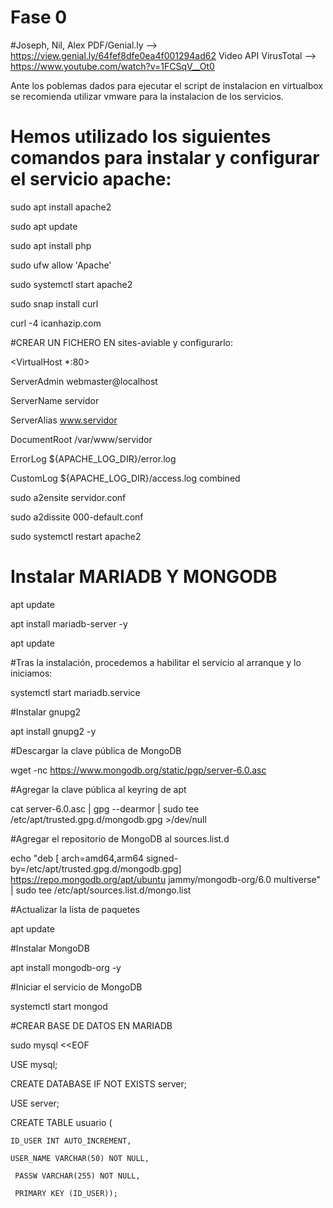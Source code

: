 # Fase 0
#Joseph, Nil, Alex
PDF/Genial.ly --> https://view.genial.ly/64fef8dfe0ea4f001294ad62
Video API VirusTotal --> https://www.youtube.com/watch?v=1FCSqV__Ot0

Ante los poblemas dados para ejecutar el script de instalacion en virtualbox se recomienda utilizar vmware para la instalacion de los servicios.

# Hemos utilizado los siguientes comandos para instalar y configurar el servicio apache:

sudo apt install apache2

sudo apt update

sudo apt install php

sudo ufw allow 'Apache'

sudo systemctl start apache2

sudo snap install curl

curl -4 icanhazip.com

#CREAR UN FICHERO EN sites-aviable y configurarlo:

<VirtualHost *:80>    

ServerAdmin webmaster@localhost

ServerName servidor

ServerAlias www.servidor

DocumentRoot /var/www/servidor

ErrorLog ${APACHE_LOG_DIR}/error.log

CustomLog ${APACHE_LOG_DIR}/access.log combined

</VirtualHost>

sudo a2ensite servidor.conf

sudo a2dissite 000-default.conf

sudo systemctl restart apache2

# Instalar MARIADB Y MONGODB

apt update

apt install mariadb-server -y

apt update

#Tras la instalación, procedemos a habilitar el servicio al arranque y lo iniciamos:

systemctl start mariadb.service
 
#Instalar gnupg2

apt install gnupg2 -y

#Descargar la clave pública de MongoDB

wget -nc https://www.mongodb.org/static/pgp/server-6.0.asc

#Agregar la clave pública al keyring de apt

cat server-6.0.asc | gpg --dearmor | sudo tee /etc/apt/trusted.gpg.d/mongodb.gpg >/dev/null

#Agregar el repositorio de MongoDB al sources.list.d

echo "deb [ arch=amd64,arm64 signed-by=/etc/apt/trusted.gpg.d/mongodb.gpg] https://repo.mongodb.org/apt/ubuntu jammy/mongodb-org/6.0 multiverse" | sudo tee /etc/apt/sources.list.d/mongo.list

#Actualizar la lista de paquetes

apt update

#Instalar MongoDB

apt install mongodb-org -y

#Iniciar el servicio de MongoDB

systemctl start mongod

#CREAR BASE DE DATOS EN MARIADB

sudo mysql <<EOF

USE mysql;

CREATE DATABASE IF NOT EXISTS server;

USE server;

CREATE TABLE usuario (
 
    ID_USER INT AUTO_INCREMENT,
    
    USER_NAME VARCHAR(50) NOT NULL,
    
     PASSW VARCHAR(255) NOT NULL,
    
     PRIMARY KEY (ID_USER));
